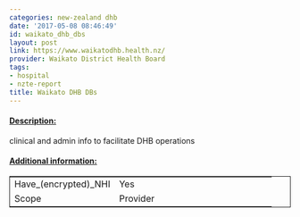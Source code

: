 ```yaml
---
categories: new-zealand dhb
date: '2017-05-08 08:46:49'
id: waikato_dhb_dbs
layout: post
link: https://www.waikatodhb.health.nz/
provider: Waikato District Health Board
tags:
- hospital
- nzte-report
title: Waikato DHB DBs
---
```



 <h4> <u>Description:</u> </h4>
clinical and admin info to facilitate DHB operations
 <h4> <u>Additional information:</u> </h4>
 <table style="border: 1px solid">
 <tr> <td width="40%">Have_(encrypted)_NHI</td> <td>Yes</td> </tr>
 <tr> <td width="40%">Scope</td> <td>Provider</td> </tr>
 </table>